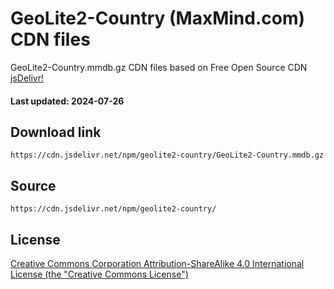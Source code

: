 # GeoLite2-Country (MaxMind.com) CDN files

GeoLite2-Country.mmdb.gz CDN files based on Free Open Source CDN [jsDelivr!](https://www.jsdelivr.com/) 

#### Last updated: 2024-07-26

## Download link
```
https://cdn.jsdelivr.net/npm/geolite2-country/GeoLite2-Country.mmdb.gz
```

## Source
```
https://cdn.jsdelivr.net/npm/geolite2-country/
```

## License
[Creative Commons Corporation Attribution-ShareAlike 4.0 International License (the "Creative Commons License")](https://creativecommons.org/licenses/by-sa/4.0/)

